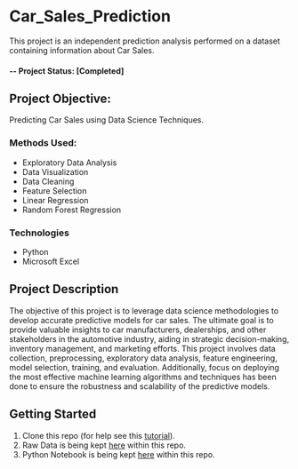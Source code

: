 # Car_Sales_Prediction
This project is an independent prediction analysis performed on a dataset containing information about Car Sales.

#### -- Project Status: [Completed]

## Project Objective:
Predicting Car Sales using Data Science Techniques.

### Methods Used:
* Exploratory Data Analysis
* Data Visualization
* Data Cleaning
* Feature Selection
* Linear Regression
* Random Forest Regression

### Technologies
* Python
* Microsoft Excel

## Project Description
The objective of this project is to leverage data science methodologies to develop accurate predictive models for car sales. The ultimate goal is to provide valuable insights to car manufacturers, dealerships, and other stakeholders in the automotive industry, aiding in strategic decision-making, inventory management, and marketing efforts. This project involves data collection, preprocessing, exploratory data analysis, feature engineering, model selection, training, and evaluation. Additionally, focus on deploying the most effective machine learning algorithms and techniques has been done to ensure the robustness and scalability of the predictive models.


## Getting Started
1. Clone this repo (for help see this [tutorial](https://help.github.com/articles/cloning-a-repository/)).
2. Raw Data is being kept [here](https://github.com/GothamKnights27/Car_Sales_Prediction/blob/main/car%20data.csv) within this repo.
3. Python Notebook is being kept [here](https://github.com/GothamKnights27/Car_Sales_Prediction/blob/main/Car_Prediction_Model.ipynb) within this repo.
